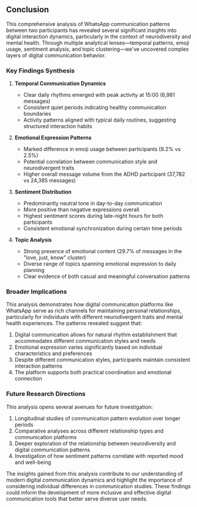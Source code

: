 ## Conclusion

This comprehensive analysis of WhatsApp communication patterns between two participants has revealed several significant insights into digital interaction dynamics, particularly in the context of neurodiversity and mental health. Through multiple analytical lenses—temporal patterns, emoji usage, sentiment analysis, and topic clustering—we've uncovered complex layers of digital communication behavior.

### Key Findings Synthesis

1. **Temporal Communication Dynamics**
   - Clear daily rhythms emerged with peak activity at 15:00 (6,981 messages)
   - Consistent quiet periods indicating healthy communication boundaries
   - Activity patterns aligned with typical daily routines, suggesting structured interaction habits

2. **Emotional Expression Patterns**
   - Marked difference in emoji usage between participants (8.2% vs 2.5%)
   - Potential correlation between communication style and neurodivergent traits
   - Higher overall message volume from the ADHD participant (37,782 vs 24,385 messages)

3. **Sentiment Distribution**
   - Predominantly neutral tone in day-to-day communication
   - More positive than negative expressions overall
   - Highest sentiment scores during late-night hours for both participants
   - Consistent emotional synchronization during certain time periods

4. **Topic Analysis**
   - Strong presence of emotional content (29.7% of messages in the "love, just, know" cluster)
   - Diverse range of topics spanning emotional expression to daily planning
   - Clear evidence of both casual and meaningful conversation patterns

### Broader Implications

This analysis demonstrates how digital communication platforms like WhatsApp serve as rich channels for maintaining personal relationships, particularly for individuals with different neurodivergent traits and mental health experiences. The patterns revealed suggest that:

1. Digital communication allows for natural rhythm establishment that accommodates different communication styles and needs
2. Emotional expression varies significantly based on individual characteristics and preferences
3. Despite different communication styles, participants maintain consistent interaction patterns
4. The platform supports both practical coordination and emotional connection

### Future Research Directions

This analysis opens several avenues for future investigation:

1. Longitudinal studies of communication pattern evolution over longer periods
2. Comparative analyses across different relationship types and communication platforms
3. Deeper exploration of the relationship between neurodiversity and digital communication patterns
4. Investigation of how sentiment patterns correlate with reported mood and well-being

The insights gained from this analysis contribute to our understanding of modern digital communication dynamics and highlight the importance of considering individual differences in communication studies. These findings could inform the development of more inclusive and effective digital communication tools that better serve diverse user needs.